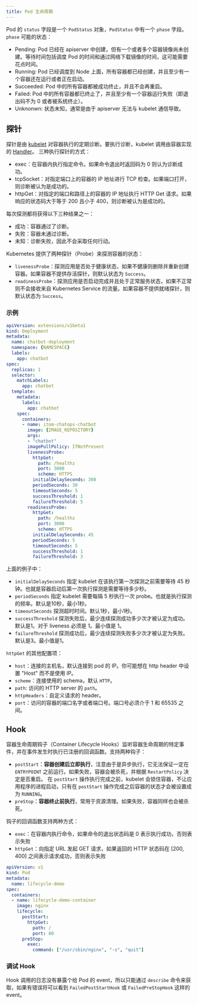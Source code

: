 ```yaml
---
title: Pod 生命周期
---
```


Pod 的 `status` 字段是一个 `PodStatus` 对象，`PodStatus` 中有一个 `phase` 字段。`phase` 可能的状态：

- Pending: Pod 已经在 apiserver 中创建，但有一个或者多个容器镜像尚未创建。等待时间包括调度 Pod 的时间和通过网络下载镜像的时间，这可能需要花点时间。
- Running: Pod 已经调度到 Node 上面，所有容器都已经创建，并且至少有一个容器还在运行或者正在启动。
- Succeeded: Pod 中的所有容器都被成功终止，并且不会再重启。
- Failed: Pod 中的所有容器都已终止了，并且至少有一个容器运行失败（即退出码不为 0 或者被系统终止）。
- Unknonwn: 状态未知，通常是由于 apiserver 无法与 kubelet 通信导致。

## 探针

探针是由 [kubelet](../components/kubelet.html) 对容器执行的定期诊断。要执行诊断，kubelet 调用由容器实现的 [Handler](https://godoc.org/k8s.io/kubernetes/pkg/api/v1#Handler)。
三种执行探针的方式：

- exec：在容器内执行指定命令。如果命令退出时返回码为 0 则认为诊断成功。
- tcpSocket：对指定端口上的容器的 IP 地址进行 TCP 检查。如果端口打开，则诊断被认为是成功的。
- httpGet：对指定的端口和路径上的容器的 IP 地址执行 HTTP Get 请求。如果响应的状态码大于等于 200 且小于 400，则诊断被认为是成功的。

每次探测都将获得以下三种结果之一：

- 成功：容器通过了诊断。
- 失败：容器未通过诊断。
- 未知：诊断失败，因此不会采取任何行动。

Kubernetes 提供了两种探针（Probe）来探测容器的状态：

- `livenessProbe`：探测应用是否处于健康状态，如果不健康则删除并重新创建容器。如果容器不提供存活探针，则默认状态为 `Success`。
- `readinessProbe`：探测应用是否启动完成并且处于正常服务状态，如果不正常则不会接收来自 Kubernetes Service 的流量。如果容器不提供就绪探针，则默认状态为 `Success`。

### 示例

```yml
apiVersion: extensions/v1beta1
kind: Deployment
metadata:
  name: chatbot-deployment
  namespace: {NAMESPACE}
  labels:
    app: chatbot
spec:
  replicas: 1
  selector:
    matchLabels:
      app: chatbot
  template:
    metadata:
      labels:
        app: chatbot
    spec:
      containers:
      - name: itom-chatops-chatbot
        image: {IMAGE_REPOSITORY}
        args:
        - "chatbot"
        imagePullPolicy: IfNotPresent
        livenessProbe:
          httpGet:
            path: /healthz
            port: 3000
            scheme: HTTPS
          initialDelaySeconds: 360
          periodSeconds: 30
          timeoutSeconds: 5
          successThreshold: 1
          failureThreshold: 5
        readinessProbe:
          httpGet:
            path: /healthz
            port: 3000
            scheme: HTTPS
          initialDelaySeconds: 45
          periodSeconds: 5
          timeoutSeconds: 5
          successThreshold: 1
          failureThreshold: 3
```

上面的例子中：

- `initialDelaySeconds` 指定 kubelet 在该执行第一次探测之前需要等待 45 秒钟。也就是容器启动后第一次执行探测是需要等待多少秒。
- `periodSeconds` 指定 kubelet 需要每隔 5 秒执行一次 probe。也就是执行探测的频率。默认是10秒，最小1秒。
- `timeoutSeconds` 探测超时时间。默认1秒，最小1秒。
- `successThreshold` 探测失败后，最少连续探测成功多少次才被认定为成功。默认是1。对于 liveness 必须是 1。最小值是 1。
- `failureThreshold` 探测成功后，最少连续探测失败多少次才被认定为失败。默认是3。最小值是1。

`httpGet` 的其他配置项：

- `host`：连接的主机名，默认连接到 pod 的 IP。你可能想在 http header 中设置 "Host" 而不是使用 IP。
- `scheme`：连接使用的 schema，默认 `HTTP`。
- `path`: 访问的 HTTP server 的 `path`。
- `httpHeaders`：自定义请求的 header。
- `port`：访问的容器的端口名字或者端口号。端口号必须介于 1 和 65535 之间。

## Hook

容器生命周期钩子（Container Lifecycle Hooks）监听容器生命周期的特定事件，并在事件发生时执行已注册的回调函数。支持两种钩子：

- `postStart`：**容器创建后立即执行**，注意由于是异步执行，它无法保证一定在 `ENTRYPOINT` 之前运行。如果失败，容器会被杀死，并根据 `RestartPolicy` 决定是否重启。
在 `postStart` 操作执行完成之前，kubelet 会锁住容器，不让应用程序的进程启动，只有在 `postStart` 操作完成之后容器的状态才会被设置成为 `RUNNING`。
- `preStop`：**容器终止前执行**，常用于资源清理。如果失败，容器同样也会被杀死。

钩子的回调函数支持两种方式：

- `exec`：在容器内执行命令，如果命令的退出状态码是 0 表示执行成功，否则表示失败
- `httpGet`：向指定 URL 发起 GET 请求，如果返回的 HTTP 状态码在 [200, 400] 之间表示请求成功，否则表示失败

```yml
apiVersion: v1
kind: Pod
metadata:
  name: lifecycle-demo
spec:
  containers:
  - name: lifecycle-demo-container
    image: nginx
    lifecycle:
      postStart:
        httpGet:
          path: /
          port: 80
      preStop:
        exec:
          command: ["/usr/sbin/nginx", "-s", "quit"]
```

### 调试 Hook

Hook 调用的日志没有暴露个给 Pod 的 event，所以只能通过 `describe` 命令来获取，如果有错误将可以看到 `FailedPostStartHook` 或 `FailedPreStopHook` 这样的 event。
